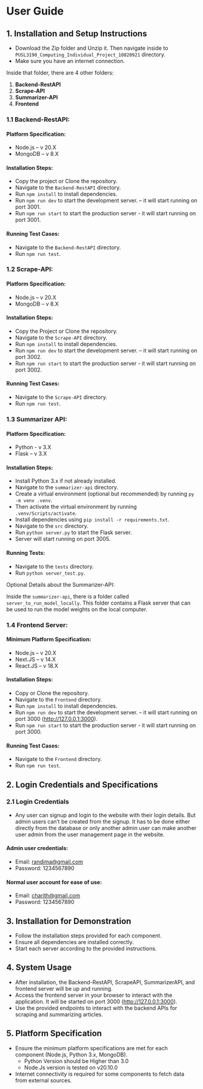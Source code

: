 # User Guide

## 1. Installation and Setup Instructions

- Download the Zip folder and Unzip it. Then navigate inside to `PUSL3190_Computing_Individual_Project_10820921` directory.
- Make sure you have an internet connection.

Inside that folder, there are 4 other folders:

1. **Backend-RestAPI**
2. **Scrape-API**
3. **Summarizer-API**
4. **Frontend**

### 1.1 Backend-RestAPI:

#### Platform Specification:
- Node.js – v 20.X
- MongoDB – v 8.X

#### Installation Steps:
- Copy the project or Clone the repository.
- Navigate to the `Backend-RestAPI` directory.
- Run `npm install` to install dependencies.
- Run `npm run dev` to start the development server. – it will start running on port 3001.
- Run `npm run start` to start the production server - it will start running on port 3001.

#### Running Test Cases:
- Navigate to the `Backend-RestAPI` directory.
- Run `npm run test`.

### 1.2 Scrape-API:

#### Platform Specification:
- Node.js – v 20.X
- MongoDB – v 8.X

#### Installation Steps:
- Copy the Project or Clone the repository.
- Navigate to the `Scrape-API` directory.
- Run `npm install` to install dependencies.
- Run `npm run dev` to start the development server. – it will start running on port 3002.
- Run `npm run start` to start the production server - it will start running on port 3002.

#### Running Test Cases:
- Navigate to the `Scrape-API` directory.
- Run `npm run test`.

### 1.3 Summarizer API:

#### Platform Specification:
- Python - v 3.X
- Flask – v 3.X

#### Installation Steps:
- Install Python 3.x if not already installed.
- Navigate to the `summarizer-api` directory.
- Create a virtual environment (optional but recommended) by running `py -m venv .venv`.
- Then activate the virtual environment by running `.venv/Scripts/activate`.
- Install dependencies using `pip install -r requirements.txt`.
- Navigate to the `src` directory.
- Run `python server.py` to start the Flask server.
- Server will start running on port 3005.

#### Running Tests:
- Navigate to the `tests` directory.
- Run `python server_test.py`.

Optional Details about the Summarizer-API:

Inside the `summarizer-api`, there is a folder called `server_to_run_model_locally`. This folder contains a Flask server that can be used to run the model weights on the local computer.

### 1.4 Frontend Server:

#### Minimum Platform Specification:
- Node.js – v 20.X
- Next.JS – v 14.X
- React.JS – v 18.X

#### Installation Steps:
- Copy or Clone the repository.
- Navigate to the `Frontend` directory.
- Run `npm install` to install dependencies.
- Run `npm run dev` to start the development server. – it will start running on port 3000 (http://127.0.0.1:3000).
- Run `npm run start` to start the production server - it will start running on port 3000.

#### Running Test Cases:
- Navigate to the `Frontend` directory.
- Run `npm run test`.

## 2. Login Credentials and Specifications

### 2.1 Login Credentials

- Any user can signup and login to the website with their login details. But admin users can’t be created from the signup. It has to be done either directly from the database or only another admin user can make another user admin from the user management page in the website.
  
#### Admin user credentials:
- Email: randima@gmail.com
- Password: 1234567890

#### Normal user account for ease of use:
- Email: charith@gmail.com
- Password: 1234567890

## 3. Installation for Demonstration

- Follow the installation steps provided for each component.
- Ensure all dependencies are installed correctly.
- Start each server according to the provided instructions.

## 4. System Usage

- After installation, the Backend-RestAPI, ScrapeAPI, SummarizerAPI, and frontend server will be up and running.
- Access the frontend server in your browser to interact with the application. It will be started on port 3000 (http://127.0.0.1:3000).
- Use the provided endpoints to interact with the backend APIs for scraping and summarizing articles.

## 5. Platform Specification

- Ensure the minimum platform specifications are met for each component (Node.js, Python 3.x, MongoDB).
  - Python Version should be Higher than 3.0
  - Node.Js version is tested on v20.10.0
- Internet connectivity is required for some components to fetch data from external sources.


